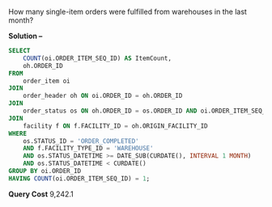 How many single-item orders were fulfilled from warehouses in the last month?

**Solution –**
```sql
SELECT
    COUNT(oi.ORDER_ITEM_SEQ_ID) AS ItemCount,
    oh.ORDER_ID
FROM 
    order_item oi
JOIN 
    order_header oh ON oi.ORDER_ID = oh.ORDER_ID
JOIN 
    order_status os ON oh.ORDER_ID = os.ORDER_ID AND oi.ORDER_ITEM_SEQ_ID = os.ORDER_ITEM_SEQ_ID 
JOIN 
    facility f ON f.FACILITY_ID = oh.ORIGIN_FACILITY_ID
WHERE
    os.STATUS_ID = 'ORDER_COMPLETED'
    AND f.FACILITY_TYPE_ID = 'WAREHOUSE'
    AND os.STATUS_DATETIME >= DATE_SUB(CURDATE(), INTERVAL 1 MONTH)
    AND os.STATUS_DATETIME < CURDATE()
GROUP BY oi.ORDER_ID
HAVING COUNT(oi.ORDER_ITEM_SEQ_ID) = 1;
```
**Query Cost**
9,242.1